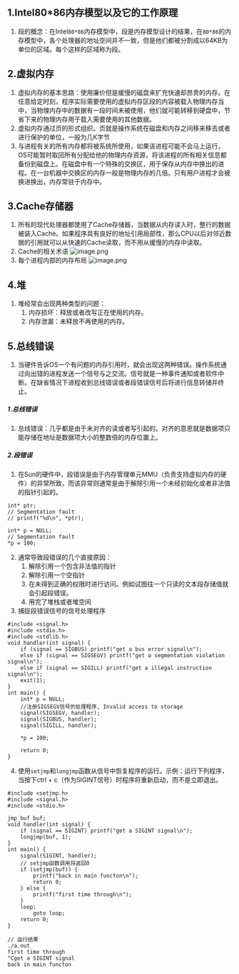 ## 1.Intel80*86内存模型以及它的工作原理
1. 段的概念：在Intel`80*86`内存模型中，段是内存模型设计的结果，在`80*86`的内存模型中，各个处理器的地址空间并不一致，但是他们都被分割成以64KB为单位的区域。每个这样的区域称为段。
## 2.虚拟内存
1. 虚拟内存的基本思路：使用廉价但是缓慢的磁盘来扩充快速却昂贵的内存。在任意给定时刻，程序实际需要使用的虚拟内存区段的内容被载入物理内存当中，当物理内存中的数据有一段时间未被使用，他们就可能转移到硬盘中，节省下来的物理内存用于载入需要使用的其他数据。
2. 虚拟内存通过页的形式组织。页就是操作系统在磁盘和内存之间移来移去或者进行保护的单位，一般为几K字节
3. 与进程有关的所有内存都将被系统所使用，如果该进程可能不会马上运行，OS可能暂时取回所有分配给他的物理内存资源，将该进程的所有相关信息都备份到磁盘上。在磁盘中有一个特殊的交换区，用于保存从内存中换出的进程。在一台机器中交换区的内存一般是物理内存的几倍。只有用户进程才会被换进换出，内存常驻于内存中。
## 3.Cache存储器
1. 所有的现代处理器都使用了Cache存储器，当数据从内存读入时，整行的数据被装入Cache。如果程序具有良好的地址引用局部性，那么CPU以后对邻近数据的引用就可以从快速的Cache读取，而不用从缓慢的内存中读取。
2. Cache的相关术语
![image.png](https://upload-images.jianshu.io/upload_images/17728742-a179f3c2b34ec75a.png?imageMogr2/auto-orient/strip%7CimageView2/2/w/1240)
3. 每个进程内部的内存布局
![image.png](https://upload-images.jianshu.io/upload_images/17728742-4257b7648f0f2e18.png?imageMogr2/auto-orient/strip%7CimageView2/2/w/1240)
## 4.堆
1. 堆经常会出现两种类型的问题：
    1. 内存损坏：释放或者改写正在使用的内存。
    2. 内存泄漏：未释放不再使用的内存。
## 5.总线错误
1. 当硬件告诉OS一个有问题的内存引用时，就会出现这两种错误。操作系统通过向出错的进程发送一个信号与之交流。信号就是一种事件通知或者软件中断。在缺省情况下进程收到总线错误或者段错误信号后将进行信息转储并终止。
##### 1.总线错误
1. 总线错误：几乎都是由于未对齐的读或者写引起的。对齐的意思就是数据项只能存储在地址是数据项大小的整数倍的内存位置上。
##### 2.段错误
1. 在Sun的硬件中，段错误是由于内存管理单元MMU（负责支持虚拟内存的硬件）的异常所致，而该异常则通常是由于解除引用一个未经初始化或者非法值的指针引起的。
```
int* ptr;
// Segmentation fault
// printf("%d\n", *ptr);

int* p = NULL;
// Segmentation fault
*p = 100;
```
2. 通常导致段错误的几个直接原因：
    1. 解除引用一个包含非法值的指针
    2. 解除引用一个空指针
    3. 在未得到正确的权限时进行访问。例如试图往一个只读的文本段存储值就会引起段错误。
    4. 用完了堆栈或者堆空间
3. 捕捉段错误信号的信号处理程序
```
#include <signal.h>
#include <stdio.h>
#include <stdlib.h>
void handler(int signal) {
    if (signal == SIGBUS) printf("get a bus error signal\n");
    else if (signal == SIGSEGV) printf("get a segmentation violation signal\n");
    else if (signal == SIGILL) printf("get a illegal instruction signal\n");
    exit(1);
}
int main() {
    int* p = NULL;
    //注册SIGSEGV信号的处理程序, Invalid access to storage
    signal(SIGSEGV, handler);
    signal(SIGBUS, handler);
    signal(SIGILL, handler);
    
    *p = 100;

    return 0;
}
```
4. 使用`setjmp`和`longjmp`函数从信号中恢复程序的运行。示例：运行下列程序，当按下ctrl + c（作为SIGINT信号）时程序将重新启动，而不是立即退出。
```
#include <setjmp.h>
#include <signal.h>
#include <stdio.h>

jmp_buf buf;
void handler(int signal) {
    if (signal == SIGINT) printf("get a SIGINT signal\n");
    longjmp(buf, 1);
}
int main() {
    signal(SIGINT, handler);
    // setjmp函数调用将返回0
    if (setjmp(buf)) {
        printf("back in main functon\n");
        return 0;
    } else {
        printf("first time through\n");
    }
    loop:
        goto loop;
    return 0;
}

// 运行结果
./a.out
first time through
^Cget a SIGINT signal
back in main functon
```